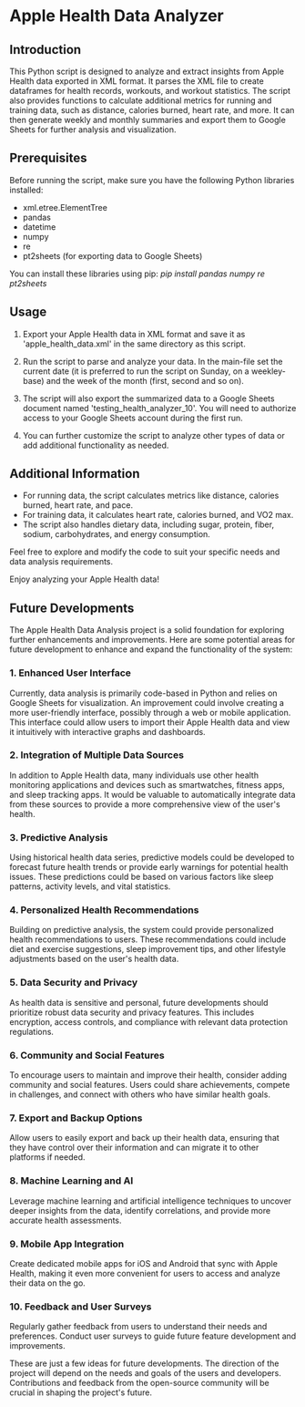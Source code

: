 # Apple Health Data Analyzer

## Introduction
This Python script is designed to analyze and extract insights from Apple Health data exported in XML format. It parses the XML file to create dataframes for health records, workouts, and workout statistics. The script also provides functions to calculate additional metrics for running and training data, such as distance, calories burned, heart rate, and more. It can then generate weekly and monthly summaries and export them to Google Sheets for further analysis and visualization.

## Prerequisites
Before running the script, make sure you have the following Python libraries installed:
- xml.etree.ElementTree
- pandas
- datetime
- numpy
- re
- pt2sheets (for exporting data to Google Sheets)

You can install these libraries using pip:
*pip install pandas numpy re pt2sheets*

## Usage
1. Export your Apple Health data in XML format and save it as 'apple_health_data.xml' in the same directory as this script.

2. Run the script to parse and analyze your data. In the main-file set the current date (it is preferred to run the script on Sunday, on a weekley-base) and the week of the month (first, second and so on).

4. The script will also export the summarized data to a Google Sheets document named 'testing_health_analyzer_10'. You will need to authorize access to your Google Sheets account during the first run.

5. You can further customize the script to analyze other types of data or add additional functionality as needed.

## Additional Information
- For running data, the script calculates metrics like distance, calories burned, heart rate, and pace.
- For training data, it calculates heart rate, calories burned, and VO2 max.
- The script also handles dietary data, including sugar, protein, fiber, sodium, carbohydrates, and energy consumption.

Feel free to explore and modify the code to suit your specific needs and data analysis requirements.

Enjoy analyzing your Apple Health data!

## Future Developments

The Apple Health Data Analysis project is a solid foundation for exploring further enhancements and improvements. Here are some potential areas for future development to enhance and expand the functionality of the system:

### 1. Enhanced User Interface
Currently, data analysis is primarily code-based in Python and relies on Google Sheets for visualization. An improvement could involve creating a more user-friendly interface, possibly through a web or mobile application. This interface could allow users to import their Apple Health data and view it intuitively with interactive graphs and dashboards.

### 2. Integration of Multiple Data Sources
In addition to Apple Health data, many individuals use other health monitoring applications and devices such as smartwatches, fitness apps, and sleep tracking apps. It would be valuable to automatically integrate data from these sources to provide a more comprehensive view of the user's health.

### 3. Predictive Analysis
Using historical health data series, predictive models could be developed to forecast future health trends or provide early warnings for potential health issues. These predictions could be based on various factors like sleep patterns, activity levels, and vital statistics.

### 4. Personalized Health Recommendations
Building on predictive analysis, the system could provide personalized health recommendations to users. These recommendations could include diet and exercise suggestions, sleep improvement tips, and other lifestyle adjustments based on the user's health data.

### 5. Data Security and Privacy
As health data is sensitive and personal, future developments should prioritize robust data security and privacy features. This includes encryption, access controls, and compliance with relevant data protection regulations.

### 6. Community and Social Features
To encourage users to maintain and improve their health, consider adding community and social features. Users could share achievements, compete in challenges, and connect with others who have similar health goals.

### 7. Export and Backup Options
Allow users to easily export and back up their health data, ensuring that they have control over their information and can migrate it to other platforms if needed.

### 8. Machine Learning and AI
Leverage machine learning and artificial intelligence techniques to uncover deeper insights from the data, identify correlations, and provide more accurate health assessments.

### 9. Mobile App Integration
Create dedicated mobile apps for iOS and Android that sync with Apple Health, making it even more convenient for users to access and analyze their data on the go.

### 10. Feedback and User Surveys
Regularly gather feedback from users to understand their needs and preferences. Conduct user surveys to guide future feature development and improvements.

These are just a few ideas for future developments. The direction of the project will depend on the needs and goals of the users and developers. Contributions and feedback from the open-source community will be crucial in shaping the project's future.

